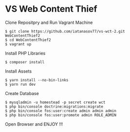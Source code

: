# VS Web Content Thief

Clone Repositpry and Run Vagrant Machine
```
$ git clone https://github.com/iatanasov77/vs-wct-2.git WebContentThief2
$ cd WebContentThief2
$ vagrant up
```

Install PHP Libraries
```
$ composer install
```

Install Assets
```
$ yarn install --no-bin-links
$ yarn run dev
```
Create Database
```
$ mysqladmin -u homestead -p secret create wct
$ php bin/console doctrine:migrations:migrate
$ php bin/console fos:user:create admin admin admin
$ php bin/console fos:user:promote admin ROLE_ADMIN
```
Open Browser and ENJOY !!!
